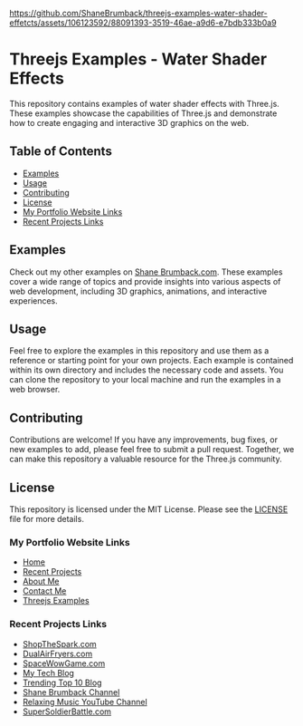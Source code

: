 
https://github.com/ShaneBrumback/threejs-examples-water-shader-effetcts/assets/106123592/88091393-3519-46ae-a9d6-e7bdb333b0a9

# Threejs Examples - Water Shader Effects

This repository contains examples of water shader effects with Three.js. These examples showcase the capabilities of Three.js and demonstrate how to create engaging and interactive 3D graphics on the web.

## Table of Contents
- [Examples](#examples)
- [Usage](#usage)
- [Contributing](#contributing)
- [License](#license)
- [My Portfolio Website Links](#my-portfolio-website-links)
- [Recent Projects Links](#recent-projects-links)

## Examples

Check out my other examples on [Shane Brumback.com](https://www.shanebrumback.com). These examples cover a wide range of topics and provide insights into various aspects of web development, including 3D graphics, animations, and interactive experiences.

## Usage

Feel free to explore the examples in this repository and use them as a reference or starting point for your own projects. Each example is contained within its own directory and includes the necessary code and assets. You can clone the repository to your local machine and run the examples in a web browser.

## Contributing

Contributions are welcome! If you have any improvements, bug fixes, or new examples to add, please feel free to submit a pull request. Together, we can make this repository a valuable resource for the Three.js community.

## License

This repository is licensed under the MIT License. Please see the [LICENSE](LICENSE) file for more details.

### My Portfolio Website Links
- [Home](https://www.shanebrumback.com)
- [Recent Projects](https://www.shanebrumback.com/shane-brumback-projects.html)
- [About Me](https://www.shanebrumback.com/shane-brumback-about-me.html)
- [Contact Me](https://www.shanebrumback.com/shane-brumback-contact-me.html)
- [Threejs Examples](https://www.shanebrumback.com/threejs-examples-how-to-animate-3d-spheres.html)

### Recent Projects Links
- [ShopTheSpark.com](https://www.shopthespark.com)
- [DualAirFryers.com](https://www.dualairfryers.com)
- [SpaceWowGame.com](https://www.spacewowgame.com)
- [My Tech Blog](https://shanebrumback.blogspot.com/)
- [Trending Top 10 Blog](https://trendingtop10sellers.blogspot.com/)
- [Shane Brumback Channel](https://www.youtube.com/channel/UC5kqNYlnPWrL46eTKjTEPHg)
- [Relaxing Music YouTube Channel](https://www.youtube.com/channel/UCZFli7epnBtP2pcdsVs3gvg)
- [SuperSoldierBattle.com](https://www.supersoldierbattle.com)
